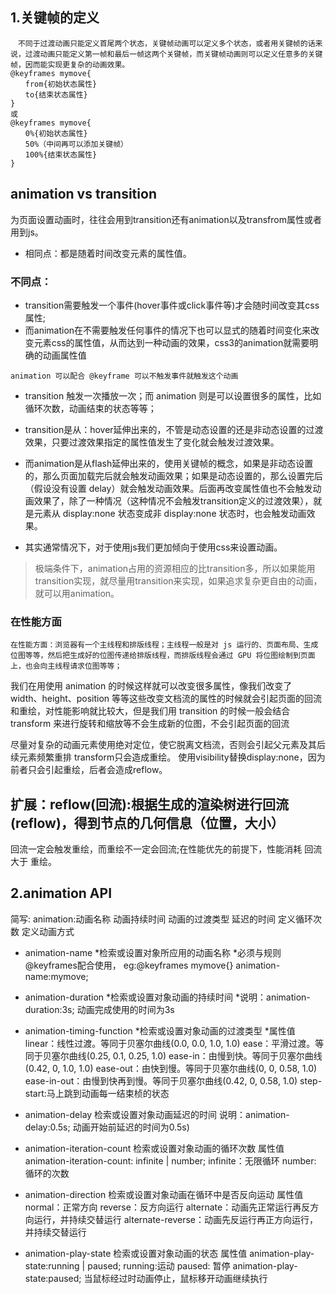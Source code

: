 ## 1.关键帧的定义
```
　不同于过渡动画只能定义首尾两个状态，关键帧动画可以定义多个状态，或者用关键帧的话来说，过渡动画只能定义第一帧和最后一帧这两个关键帧，而关键帧动画则可以定义任意多的关键帧，因而能实现更复杂的动画效果。
@keyframes mymove{
　　from{初始状态属性}
　　to{结束状态属性}
}
或
@keyframes mymove{
　　0%{初始状态属性}
　　50%（中间再可以添加关键帧）
　　100%{结束状态属性}
}
```

## animation vs transition
为页面设置动画时，往往会用到transition还有animation以及transfrom属性或者用到js。
* 相同点：都是随着时间改变元素的属性值。

### 不同点：
* transition需要触发一个事件(hover事件或click事件等)才会随时间改变其css属性;
* 而animation在不需要触发任何事件的情况下也可以显式的随着时间变化来改变元素css的属性值，从而达到一种动画的效果，css3的animation就需要明确的动画属性值
```
animation 可以配合 @keyframe 可以不触发事件就触发这个动画
```

* transition 触发一次播放一次；而 animation 则是可以设置很多的属性，比如循环次数，动画结束的状态等等；

* transition是从：hover延伸出来的，不管是动态设置的还是非动态设置的过渡效果，只要过渡效果指定的属性值发生了变化就会触发过渡效果。

* 而animation是从flash延伸出来的，使用关键帧的概念，如果是非动态设置的，那么页面加载完后就会触发动画效果；如果是动态设置的，那么设置完后（假设没有设置 delay）就会触发动画效果。后面再改变属性值也不会触发动画效果了，除了一种情况（这种情况不会触发transition定义的过渡效果），就是元素从 display:none 状态变成非 display:none 状态时，也会触发动画效果。


* 其实通常情况下，对于使用js我们更加倾向于使用css来设置动画。
>极端条件下，animation占用的资源相应的比transition多，所以如果能用transition实现，就尽量用transition来实现，如果追求复杂更自由的动画，就可以用animation。

### 在性能方面
```
在性能方面：浏览器有一个主线程和排版线程；主线程一般是对 js 运行的、页面布局、生成位图等等，然后把生成好的位图传递给排版线程，而排版线程会通过 GPU 将位图绘制到页面上，也会向主线程请求位图等等；
```

我们在用使用 animation 的时候这样就可以改变很多属性，像我们改变了 width、height、position 等等这些改变文档流的属性的时候就会引起页面的回流和重绘，对性能影响就比较大，但是我们用 transition 的时候一般会结合 transform 来进行旋转和缩放等不会生成新的位图，不会引起页面的回流

尽量对复杂的动画元素使用绝对定位，使它脱离文档流，否则会引起父元素及其后续元素频繁重排
transform只会造成重绘。
使用visibility替换display:none，因为前者只会引起重绘，后者会造成reflow。

## 扩展：reflow(回流):根据生成的渲染树进行回流(reflow)，得到节点的几何信息（位置，大小）

回流一定会触发重绘，而重绘不一定会回流;在性能优先的前提下，性能消耗 回流 大于 重绘。

## 2.animation API
简写: animation:动画名称 动画持续时间 动画的过渡类型 延迟的时间 定义循环次数 定义动画方式

* animation-name
   *检索或设置对象所应用的动画名称
   *必须与规则@keyframes配合使用， eg:@keyframes mymove{} animation-name:mymove;

* animation-duration
   *检索或设置对象动画的持续时间
   *说明：animation-duration:3s; 动画完成使用的时间为3s

* animation-timing-function
   *检索或设置对象动画的过渡类型
   *属性值
      linear：线性过渡。等同于贝塞尔曲线(0.0, 0.0, 1.0, 1.0)
      ease：平滑过渡。等同于贝塞尔曲线(0.25, 0.1, 0.25, 1.0)
      ease-in：由慢到快。等同于贝塞尔曲线(0.42, 0, 1.0, 1.0)
      ease-out：由快到慢。等同于贝塞尔曲线(0, 0, 0.58, 1.0)
      ease-in-out：由慢到快再到慢。等同于贝塞尔曲线(0.42, 0, 0.58, 1.0)
      step-start:马上跳到动画每一结束桢的状态

* animation-delay
    检索或设置对象动画延迟的时间
    说明：animation-delay:0.5s; 动画开始前延迟的时间为0.5s)

* animation-iteration-count
    检索或设置对象动画的循环次数
    属性值
        animation-iteration-count: infinite | number;
	infinite：无限循环
	number: 循环的次数
* animation-direction
    检索或设置对象动画在循环中是否反向运动
    属性值
	normal：正常方向
	reverse：反方向运行
	alternate：动画先正常运行再反方向运行，并持续交替运行
	alternate-reverse：动画先反运行再正方向运行，并持续交替运行
* animation-play-state
   检索或设置对象动画的状态
   属性值
	animation-play-state:running | paused;
	running:运动
	paused: 暂停
	animation-play-state:paused; 当鼠标经过时动画停止，鼠标移开动画继续执行
